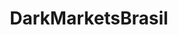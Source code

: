 ---
title: DarkMarketsBrasil
crosslinks:
- DarkNetMarkets
- AlphaBayMarket
- LSD
- Drugs
- Cultivonha
- DNMUK
- Dream_Market
---
